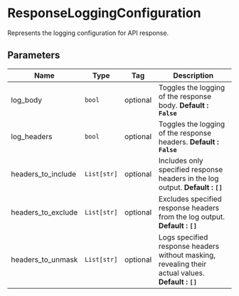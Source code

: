 
# ResponseLoggingConfiguration

Represents the logging configuration for API response.

## Parameters

| Name | Type | Tag | Description |
|  --- | --- | --- | --- |
| log_body | `bool` | optional | Toggles the logging of the response body. **Default : `False`** |
| log_headers | `bool` | optional | Toggles the logging of the response headers. **Default : `False`** |
| headers_to_include | `List[str]` | optional | Includes only specified response headers in the log output. **Default : `[]`** |
| headers_to_exclude | `List[str]` | optional | Excludes specified response headers from the log output. **Default : `[]`** |
| headers_to_unmask | `List[str]` | optional | Logs specified response headers without masking, revealing their actual values. **Default : `[]`** |

